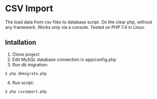 # CSV Import
The load data from csv files to database script. On the clear php, without any framework.
Works only via a console. Tested on PHP 7.4 in Linux.


## Intallation
1. Clone project
2. Edit MySQL database connection in app/config.php
3. Run db migration:
```
$ php dbmigrate.php
```
4. Run script:
```
$ php csvimport.php
```